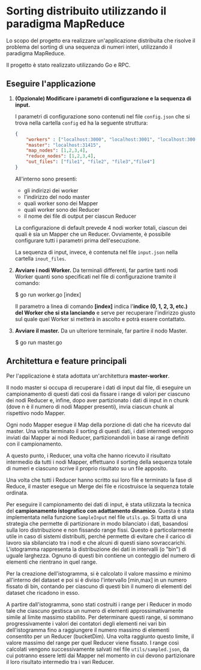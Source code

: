 # Sorting distribuito utilizzando il paradigma MapReduce

Lo scopo del progetto era realizzare un'applicazione distribuita che risolve il problema del sorting di una sequenza di numeri interi, utilizzando il paradigma MapReduce.

Il progetto è stato realizzato utilizzando Go e RPC.

## Eseguire l'applicazione

1. **(Opzionale) Modificare i parametri di configurazione e la sequenza di input.** 

    I parametri di configurazione sono contenuti nel file `config.json` che si trova nella cartella `config` ed ha la seguente struttura:

    ```json
    {
        "workers" : ["localhost:3000", "localhost:3001", "localhost:3002", "localhost:3003"],
        "master": "localhost:31415",
        "map_nodes": [1,2,3,4],
        "reduce_nodes": [1,2,3,4],
        "out_files": ["file1", "file2", "file3","file4"]
    }
    ```
    All'interno sono presenti:
    - gli indirizzi dei worker
    - l'indirizzo del nodo master
    - quali worker sono dei Mapper
    - quali worker sono dei Reducer
    - il nome dei file di output per ciascun Reducer

    La configurazione di default prevede 4 nodi worker totali, ciascun dei quali è sia un Mapper che un Reducer. Ovviamente, è possibile configurare tutti i parametri prima dell'esecuzione.

    La sequenza di input, invece, è contenuta nel file `input.json` nella cartella `inout_files`.
1. **Avviare i nodi Worker.** Da terminali differenti, far partire tanti nodi Worker quanti sono specificati nel file di configurazione tramite il comando:
    
    $ go run worker.go [index]

    Il parametro a linea di comando **[index]** indica l'**indice (0, 1, 2, 3, etc.) del Worker che si sta lanciando** e serve per recuperare l'indirizzo giusto sul quale quel Worker si metterà in ascolto e potrà essere contattato.
1. **Avviare il master.** Da un ulteriore terminale, far partire il nodo Master.

    $ go run master.go


## Architettura e feature principali

Per l'applicazione è stata adottata un'architettura **master-worker**.

Il nodo master si occupa di recuperare i dati di input dal file, di eseguire un campionamento di questi dati così da fissare i range di valori per ciascuno dei nodi Reducer e, infine, dopo aver partizionato i dati di input in n chunk (dove n è il numero di nodi Mapper presenti), invia ciascun chunk al rispettivo nodo Mapper.

Ogni nodo Mapper esegue il Map della porzione di dati che ha ricevuto dal master. Una volta terminato il sorting di questi dati, i dati intermedi vengono inviati dai Mapper ai nodi Reducer, partizionandoli in base ai range definiti con il campionamento.

A questo punto, i Reducer, una volta che hanno ricevuto il risultato intermedio da tutti i nodi Mapper, effettuano il sorting della sequenza totale di numeri e ciascuno scrive il proprio risultato su un file apposito.

Una volta che tutti i Reducer hanno scritto sui loro file e terminato la fase di Reduce, il master esegue un Merge dei file e ricostruisce la sequenza totale ordinata.

Per eseguire il campionamento dei dati di input, è stata utilizzata la tecnica del **campionamento istografico con adattamento dinamico**. Questa è stata implementata nella funzione `SampleInput` nel file `utils.go`.
Si tratta di una strategia che permette di partizionare in modo bilanciato i dati, basandosi sulla loro distribuzione e non fissando range fissi. Questo è particolarmente utile in caso di sistemi distribuiti, perché permette di evitare che il carico di lavoro sia sbilanciato tra i nodi e che alcuni di questi siano sovraccarichi.
L'istogramma rappresenta la distribuzione dei dati in intervalli (o "bin") di uguale larghezza. Ognuno di questi bin contiene un conteggio del numero di elementi che rientrano in quel range. 

Per la creazione dell'istogramma, si è calcolato il valore massimo e minimo all'interno del dataset e poi si è diviso l'intervallo [min,max] in un numero fissato di bin, contando per ciascuno di questi bin il numero di elementi del dataset che ricadono in esso.

A partire dall'istogramma, sono stati costruiti i range per i Reducer in modo tale che ciascuno gestisca un numero di elementi approssimativamente simile al limite massimo stabilito. Per determinare questi range, si sommano progressivamente i valori dei contatori degli elementi nei vari bin dell'istogramma fino a raggiungere il numero massimo di elementi consentito per un Reducer (bucketDim). Una volta raggiunto questo limite, il valore massimo del range per quel Reducer viene fissato. I range così calcolati vengono successivamente salvati nel file `utils/sampled.json`, da cui potranno essere letti dai Mapper nel momento in cui devono partizionare il loro risultato intermedio tra i vari Reducer.







